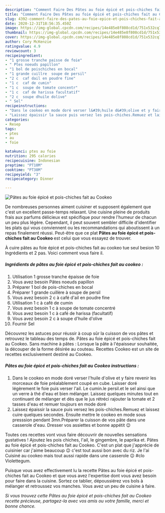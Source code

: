```yaml
---
description: "Comment Faire Des Pâtes au foie épicé et pois-chiches fait au Cookeo"
title: "Comment Faire Des Pâtes au foie épicé et pois-chiches fait au Cookeo"
slug: 4392-comment-faire-des-pates-au-foie-epice-et-pois-chiches-fait-au-cookeo
date: 2020-12-31T18:56:35.450Z
image: https://img-global.cpcdn.com/recipes/14e485e8f808cd1d/751x532cq70/pates-au-foie-epice-et-pois-chiches-fait-au-cookeo-photo-principale-de-la-recette.jpg
thumbnail: https://img-global.cpcdn.com/recipes/14e485e8f808cd1d/751x532cq70/pates-au-foie-epice-et-pois-chiches-fait-au-cookeo-photo-principale-de-la-recette.jpg
cover: https://img-global.cpcdn.com/recipes/14e485e8f808cd1d/751x532cq70/pates-au-foie-epice-et-pois-chiches-fait-au-cookeo-photo-principale-de-la-recette.jpg
author: Cory McKenzie
ratingvalue: 4.9
reviewcount: 3
recipeingredient:
- "1 grosse tranche paisse de foie"
- " Ptes noeuds papillon"
- "1 bol de poischiches en bocal"
- "1 grande cuillre  soupe de persil"
- "2 c  caf dail en poudre fine"
- "1 c  caf de cumin"
- "1 c  soupe de tomate concentr"
- "1 c  caf de harissa facultatif"
- "2 c  soupe dhuile dolive"
- " Sel"
recipeinstructions:
- "Dans le cookeo en mode doré verser l&#39;huile d&#39;olive et y faire revenir les morceaux de foie préalablement coupé en cube. Laisser doré légèrement le foie puis verser l&#39;ail. Le cumin.le persil.et le sel ainsi que un verre à thé d&#39;eau et bien mélanger. Laissez quelques minutes tout en continuant de mélanger et dès que le jus rétréci rajouter la tomate et 2 tasses d&#39;eau et remuer toujours en mode doré"
- "Laissez épaissir la sauce puis versez les pois-chiches.Remuez et laissez cuire quelques secondes. Ensuite mettre le cookeo en mode sous presssion pendant 3mn.Préparer la cuisson de vos pâte dans une casserole d&#39;eau. Dresser vos assiettes et bonne appétit 😉"
categories:
- Resep
tags:
- ptes
- au
- foie

katakunci: ptes au foie 
nutrition: 295 calories
recipecuisine: Indonesian
preptime: "PT10M"
cooktime: "PT30M"
recipeyield: "3"
recipecategory: Dinner

---
```



![Pâtes au foie épicé et pois-chiches fait au Cookeo](https://img-global.cpcdn.com/recipes/14e485e8f808cd1d/751x532cq70/pates-au-foie-epice-et-pois-chiches-fait-au-cookeo-photo-principale-de-la-recette.jpg)

De nombreuses personnes aiment cuisiner et supposent également que c'est un excellent passe-temps relaxant. Une cuisine pleine de produits frais aux parfums délicieux est spécifique pour rendre l'humeur de chacun un peu plus légère. Cependant, il peut souvent sembler difficile d'identifier les plats qui vous conviennent ou les recommandations qui aboutissent à un repas finalement réussi. Peut-être que ce plat <strong> Pâtes au foie épicé et pois-chiches fait au Cookeo </strong> est celui que vous essayez de trouver.

<!--inarticleads1-->

À cuire pâtes au foie épicé et pois-chiches fait au cookeo tue seul besion 10 Ingrédients et 2 pas. Voici comment vous faire il.

##### Ingrédients de pâtes au foie épicé et pois-chiches fait au cookeo :

1. Utilisation 1 grosse tranche épaisse de foie
1. Vous avez besoin  Pâtes noeuds papillon
1. Préparer 1 bol de pois-chiches en bocal
1. Préparer 1 grande cuillère à soupe de persil
1. Vous avez besoin 2 c à café d&#39;ail en poudre fine
1. Utilisation 1 c à café de cumin
1. Vous avez besoin 1 c à soupe de tomate concentré
1. Vous avez besoin 1 c à café de harissa (facultatif)
1. Vous avez besoin 2 c à soupe d&#39;huile d&#39;olive
1. Fournir  Sel


Découvrez les astuces pour réussir à coup sûr la cuisson de vos pâtes et retrouvez le tableau des temps de. Pâtes au foie épicé et pois-chiches fait au Cookeo. Sans machine à pâtes : Lorsque la pâte à l&#39;épaisseur souhaitée, la découper de la forme désirée au couteau. Recettes Cookeo est un site de recettes exclusivement destiné au Cookeo. 

<!--inarticleads2-->

##### Pâtes au foie épicé et pois-chiches fait au Cookeo instructions :

1. Dans le cookeo en mode doré verser l&#39;huile d&#39;olive et y faire revenir les morceaux de foie préalablement coupé en cube. Laisser doré légèrement le foie puis verser l&#39;ail. Le cumin.le persil.et le sel ainsi que un verre à thé d&#39;eau et bien mélanger. Laissez quelques minutes tout en continuant de mélanger et dès que le jus rétréci rajouter la tomate et 2 tasses d&#39;eau et remuer toujours en mode doré
1. Laissez épaissir la sauce puis versez les pois-chiches.Remuez et laissez cuire quelques secondes. Ensuite mettre le cookeo en mode sous presssion pendant 3mn.Préparer la cuisson de vos pâte dans une casserole d&#39;eau. Dresser vos assiettes et bonne appétit 😉


Toutes ces recettes vont vous faire découvrir de nouvelles sensations gustatives ! Ajoutez les pois chiches, l&#39;ail, le gingembre, le paprika et. Pâtes au foie épicé et pois-chiches fait au Cookeo. C&#39;est un plat que j&#39;apprécie de cuisinier car j&#39;aime beaucoup 😉 c&#39;est tout aussi bon avec du riz. Je l&#39;ai Cuisiné au cookeo mais tout aussi rapide dans une casserole 😉 #clo Violettegum. 

<!--inarticleads1-->

<p>
Puisque vous avez effectivement lu la recette Pâtes au foie épicé et pois-chiches fait au Cookeo et que vous avez l'expertise dont vous avez besoin pour faire dans la cuisine. Sortez ce tablier, dépoussiérez vos bols à mélanger et retroussez vos manches. Vous avez un peu de cuisine à faire.
</p>

<p>
<i>Si vous trouvez cette Pâtes au foie épicé et pois-chiches fait au Cookeo recette précieuse, partagez-la avec vos amis ou votre famille, merci et bonne chance.</i>
</p>
